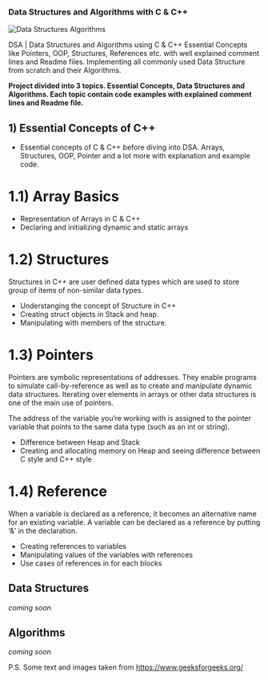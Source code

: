 ### Data Structures and Algorithms with C & C++

![Data Structures Algorithms](https://github.com/user-attachments/assets/7676b3b8-edfa-4cd4-b3f2-2e7059ae0572)

DSA | Data Structures and Algorithms using C & C++ Essential Concepts like Pointers, OOP, Structures, References etc. with well explained comment lines and Readme files. Implementing all commonly used Data Structure from scratch and their Algorithms.

**Project divided into 3 topics. Essential Concepts, Data Structures and Algorithms. Each topic contain code examples with explained comment lines and Readme file.**

## 1) Essential Concepts of C++

- Essential concepts of C & C++ before diving into DSA. Arrays, Structures, OOP, Pointer and a lot more with explanation and example code.

# 1.1) Array Basics

- Representation of Arrays in C & C++
- Declaring and initializing dynamic and static arrays

# 1.2) Structures

Structures in C++ are user defined data types which are used to store group of items of non-similar data types.

- Understanging the concept of Structure in C++
- Creating struct objects in Stack and heap.
- Manipulating with members of the structure.

# 1.3) Pointers

Pointers are symbolic representations of addresses. They enable programs to simulate call-by-reference as well as to create and manipulate dynamic data structures. Iterating over elements in arrays or other data structures is one of the main use of pointers.

The address of the variable you’re working with is assigned to the pointer variable that points to the same data type (such as an int or string).

- Difference between Heap and Stack
- Creating and allocating memory on Heap and seeing difference between C style and C++ style

# 1.4) Reference

  When a variable is declared as a reference, it becomes an alternative name for an existing variable. A variable can be declared as a reference by putting ‘&’ in the declaration.

  - Creating references to variables
  - Manipulating values of the variables with references
  - Use cases of references in for each blocks

## Data Structures

_coming soon_

## Algorithms

_coming soon_

P.S. Some text and images taken from https://www.geeksforgeeks.org/
